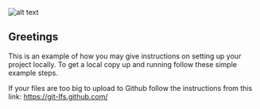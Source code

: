 ![alt text](https://i.ibb.co/TP28tJb/Screen-Shot-2017-07-13-at-1-09-20-PM-0.jpg)

<!-- GETTING STARTED -->
## Greetings

This is an example of how you may give instructions on setting up your project locally.
To get a local copy up and running follow these simple example steps.

If your files are too big to upload to Github follow the instructions from this link: https://git-lfs.github.com/

